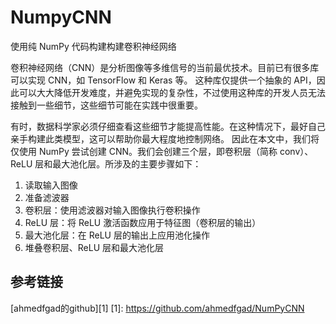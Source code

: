 # NumpyCNN

使用纯 NumPy 代码构建构建卷积神经网络

卷积神经网络（CNN）是分析图像等多维信号的当前最优技术。目前已有很多库可以实现 CNN，如 TensorFlow 和 Keras 等。
这种库仅提供一个抽象的 API，因此可以大大降低开发难度，并避免实现的复杂性，不过使用这种库的开发人员无法接触到一些细节，这些细节可能在实践中很重要。

有时，数据科学家必须仔细查看这些细节才能提高性能。在这种情况下，最好自己亲手构建此类模型，这可以帮助你最大程度地控制网络。
因此在本文中，我们将仅使用 NumPy 尝试创建 CNN。我们会创建三个层，即卷积层（简称 conv）、ReLU 层和最大池化层。所涉及的主要步骤如下：
1. 读取输入图像
2. 准备滤波器
3. 卷积层：使用滤波器对输入图像执行卷积操作
4. ReLU 层：将 ReLU 激活函数应用于特征图（卷积层的输出）
5. 最大池化层：在 ReLU 层的输出上应用池化操作
6. 堆叠卷积层、ReLU 层和最大池化层


## 参考链接
[ahmedfgad的github][1]
[1]: https://github.com/ahmedfgad/NumPyCNN